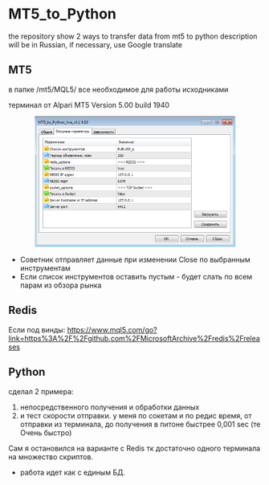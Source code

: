 # MT5_to_Python

the repository show 2 ways to transfer data from mt5 to python
description will be in Russian, if necessary, use Google translate


## MT5
в папке /mt5/MQL5/ все необходимое для работы исходниками

терминал от Alpari MT5 Version 5.00 build 1940

<p align="center">
  <img src="https://github.com/Lxbinary/MT5_to_Python/raw/master/img/mt5.png" width="400"/>
</p>

* Советник отправляет данные при изменении Close по выбранным инструментам
* Если список инструментов оставить пустым - будет слать по всем парам из обзора рынка


## Redis
Если под винды: https://www.mql5.com/go?link=https%3A%2F%2Fgithub.com%2FMicrosoftArchive%2Fredis%2Freleases


## Python
сделал 2 примера: 
1) непосредственного получения и обработки данных 
2) и тест скорости отправки. у меня по сокетам и по редис время, от отправки из терминала, до получения в питоне быстрее 0,001 sec (те Очень быстро)

Сам я остановился на варианте с Redis тк достаточно одного терминала на множество скриптов. 
+ работа идет как с единым БД.
